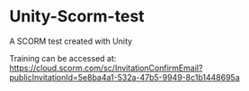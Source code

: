 # Unity-Scorm-test
A SCORM test created with Unity

Training can be accessed at:
https://cloud.scorm.com/sc/InvitationConfirmEmail?publicInvitationId=5e8ba4a1-532a-47b5-9949-8c1b1448695a
